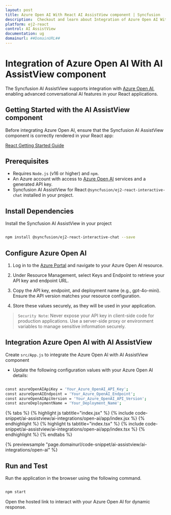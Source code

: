 ```yaml
---
layout: post
title: Azure Open AI With React AI AssistView component | Syncfusion
description:  Checkout and learn about Integration of Azure Open AI With React AI AssistView component of Syncfusion Essential JS 2 and more details.
platform: ej2-react
control: AI AssistView
documentation: ug
domainurl: ##DomainURL##
---
```



# Integration of Azure Open AI With AI AssistView component 

The Syncfusion AI AssistView supports integration with [Azure Open AI](https://microsoft.github.io/PartnerResources/skilling/ai-ml-academy/resources/openai), enabling advanced conversational AI features in your React applications.

## Getting Started with the AI AssistView component

Before integrating Azure Open AI, ensure that the Syncfusion AI AssistView component is correctly rendered in your React app:

[React Getting Started Guide](../getting-started)

## Prerequisites

* Requires `Node.js` (v16 or higher) and `npm`.
* An Azure account with access to [Azure Open AI](https://microsoft.github.io/PartnerResources/skilling/ai-ml-academy/resources/openai) services and a generated API key.
* Syncfusion AI AssistView for React `@syncfusion/ej2-react-interactive-chat` installed in your project.

## Install Dependencies

Install the Syncfusion AI AssistView in your project

```bash 

npm install @syncfusion/ej2-react-interactive-chat --save

```

## Configure Azure Open AI

1. Log in to the [Azure Portal](https://portal.azure.com/#home) and navigate to your Azure Open AI resource. 

2. Under Resource Management, select Keys and Endpoint to retrieve your API key and endpoint URL.  

3. Copy the API key, endpoint, and deployment name (e.g., gpt-4o-mini). Ensure the API version matches your resource configuration.

4. Store these values securely, as they will be used in your application.

> `Security Note`: Never expose your API key in client-side code for production applications. Use a server-side proxy or environment variables to manage sensitive information securely.

##  Integration Azure Open AI with AI AssistView

Create `src/App.js` to integrate the Azure Open AI with AI AssistView component

* Update the following configuration values with your Azure Open AI details:

```bash

const azureOpenAIApiKey = 'Your_Azure_OpenAI_API_Key';
const azureOpenAIEndpoint = 'Your_Azure_OpenAI_Endpoint';
const azureOpenAIApiVersion = 'Your_Azure_OpenAI_API_Version';
const azureDeploymentName = 'Your_Deployment_Name';

```

{% tabs %}
{% highlight js tabtitle="index.jsx" %}
{% include code-snippet/ai-assistview/ai-integrations/open-ai/app/index.jsx %}
{% endhighlight %}
{% highlight ts tabtitle="index.tsx" %}
{% include code-snippet/ai-assistview/ai-integrations/open-ai/app/index.tsx %}
{% endhighlight %}
{% endtabs %}

{% previewsample "page.domainurl/code-snippet/ai-assistview/ai-integrations/open-ai" %}

## Run and Test 

Run the application in the browser using the following command.

```bash

npm start

```

Open the hosted link to interact with your Azure Open AI for dynamic response.
